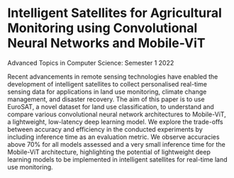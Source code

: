 # Intelligent Satellites for Agricultural Monitoring using Convolutional Neural Networks and Mobile-ViT
Advanced Topics in Computer Science: Semester 1 2022

Recent advancements in remote sensing technologies have enabled the development of intelligent satellites to collect personalised real-time sensing data for applications in land use monitoring, climate change management, and disaster recovery. The aim of this paper is to use EuroSAT, a novel dataset for land use classification, to understand and compare various convolutional neural network architectures to Mobile-ViT, a lightweight, low-latency deep learning model. We explore the trade-offs between accuracy and efficiency in the conducted experiments by including inference time as an evaluation metric. We observe accuracies above 70% for all models assessed and a very small inference time for the Mobile-ViT architecture, highlighting the potential of lightweight deep learning models to be implemented in intelligent satellites for real-time land use monitoring. 
